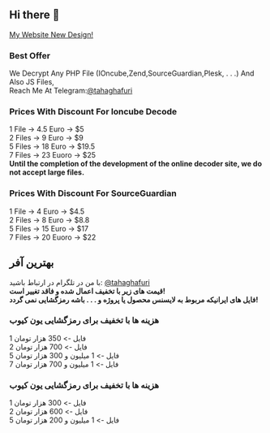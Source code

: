 ## Hi there 👋
[My Website New Design!](https://tahaghafuri.ir/)
### Best Offer
We Decrypt Any PHP File (IOncube,Zend,SourceGuardian,Plesk, . . .) And Also JS Files,<br>
Reach Me At Telegram:[@tahaghafuri](https://t.me/tahaghafuri/)<br>
### Prices With Discount For Ioncube Decode
1 File -> 4.5 Euro -> $5<br>
2 Files -> 9 Euro -> $9<br>
5 Files -> 18 Euro -> $19.5<br>
7 Files -> 23 Euoro -> $25<br>
<b>Until the completion of the development of the online decoder site, we do not accept large files.</b>
### Prices With Discount For SourceGuardian
1 File -> 4 Euro -> $4.5<br>
2 Files -> 8 Euro -> $8.8<br>
5 Files -> 15 Euro -> $17<br>
7 Files -> 20 Euoro -> $22<br>
## بهترین آفر
با من در تلگرام در ارتباط باشید: [@tahaghafuri](https://t.me/tahaghafuri/)<br>
<b>قیمت های زیر با تخفیف اعمال شده و فاقد تغییر است!</b><br>
<b>فایل های ایرانیکه مربوط به لایسنس محصول یا پروژه و . . . باشه رمزگشایی نمی گردد!</b>
### هزینه ها با تخفیف برای رمزگشایی یون کیوب
1 فایل -> 350 هزار تومان<br>
2 فایل -> 700 هزار تومان<br>
5 فایل -> 1 میلیون و 300 هزار تومان<br>
7 فایل -> 1 میلیون و 700 هزار تومان
### هزینه ها با تخفیف برای رمزگشایی یون کیوب
1 فایل -> 300 هزار تومان<br>
2 فایل -> 600 هزار تومان<br>
5 فایل -> 1 میلیون و 200 هزار تومان<br>
